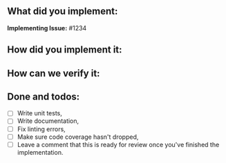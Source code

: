 <!--
1. Please check the Contributing Guidelines: https://github.com/frqnck/apix-cache/blob/master/.github/CONTRIBUTING.md
2. Fill out the whole template so we have a good overview on the issue
3. Do not remove any section of the template. If something is not applicable leave it empty but leave it in the PR
-->

## What did you implement:

**Implementing Issue:** #1234

<!-- Briefly describe the feature if no issue exists for this PR. -->

## How did you implement it:

<!-- Please briefly describe your implementation. -->

## How can we verify it:

<!-- Please provide any applicable commands or other resources to make it easy for us to verify this works. -->

## Done and todos:

<!-- Please tick with [x] as appropriate. -->

- [ ] Write unit tests,
- [ ] Write documentation,
- [ ] Fix linting errors,
- [ ] Make sure code coverage hasn't dropped,
- [ ] Leave a comment that this is ready for review once you've finished the implementation.
